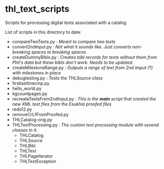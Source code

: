 # thl_text_scripts
Scripts for processing digital texts associated with a catalog

List of scripts in this directory to date:

* compareTwoTexts.py : *Meant to compare two texts*
* convert2ndinput.py : *Not what it sounds like. Just converts non-breaking spaces to breaking spaces*
* createDummyBibls.py : *Creates bibl records for texts without them from Phil's data but these bibls don't work. Needs to be updated.*
* createMilestoneRange.py : *Outputs a range of text from 2nd imput (?) with milestones in place*
* debugtesting.py : *Tests the THLSource class*
* firstlastlinecmp.py
* hello_world.py
* kgcountpages.py
* recreateTextsFrom2ndInput.py : *This is the **main** script that created the new XML text files from the Esukhia proofed files*
* redo12.py
* removeCrLfFromProofed.py
* THLCatalog-orig.py
* THLTextProcessing.py : *The custom text processing module with several classes in it:*
  * THLCatalog
  * THLSource
  * THLBibl
  * THLText
  * THLPageIterator
  * THLTextException



